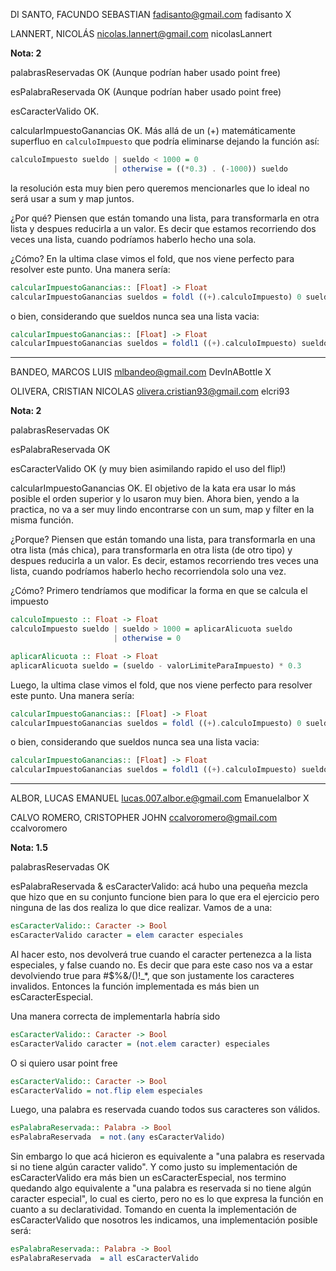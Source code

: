 DI SANTO, FACUNDO SEBASTIAN	fadisanto@gmail.com	fadisanto		X

LANNERT, NICOLÁS	nicolas.lannert@gmail.com	nicolasLannert

**Nota: 2** 

palabrasReservadas OK (Aunque podrían haber usado point free)

esPalabraReservada OK (Aunque podrían haber usado point free)

esCaracterValido OK. 

calcularImpuestoGanancias OK. Más allá de un (+) matemáticamente superfluo en `calculoImpuesto` que podría eliminarse dejando la función así:
```Haskell
calculoImpuesto sueldo | sueldo < 1000 = 0
                       | otherwise = ((*0.3) . (-1000)) sueldo
```

 la resolución esta muy bien pero queremos mencionarles que lo ideal no será usar a sum y map juntos.

¿Por qué? Piensen que están tomando una lista, para transformarla en otra lista y despues reducirla a un valor. 
Es decir que estamos recorriendo dos veces una lista, cuando podríamos haberlo hecho una sola. 

¿Cómo?
En la ultima clase vimos el fold, que nos viene perfecto para resolver este punto. Una manera sería:
```Haskell
calcularImpuestoGanancias:: [Float] -> Float
calcularImpuestoGanancias sueldos = foldl ((+).calculoImpuesto) 0 sueldos 
```
o bien, considerando que sueldos nunca sea una lista vacia:
```Haskell
calcularImpuestoGanancias:: [Float] -> Float
calcularImpuestoGanancias sueldos = foldl1 ((+).calculoImpuesto) sueldos 
```
---
BANDEO, MARCOS LUIS	mlbandeo@gmail.com	DevInABottle			X

OLIVERA, CRISTIAN NICOLAS	olivera.cristian93@gmail.com	elcri93

**Nota: 2**

palabrasReservadas OK 

esPalabraReservada OK 

esCaracterValido OK (y muy bien asimilando rapido el uso del flip!)

calcularImpuestoGanancias OK. El objetivo de la kata era usar lo más posible el orden superior y lo usaron muy bien.
Ahora bien, yendo a la practica, no va a ser muy lindo encontrarse con un sum, map y filter en la misma función.

¿Porque? Piensen que están tomando una lista, para transformarla en una otra lista (más chica), para transformarla en otra lista (de otro tipo) 
y despues reducirla a un valor. Es decir, estamos recorriendo tres veces una lista, cuando podríamos haberlo hecho recorriendola solo una vez.

¿Cómo?
Primero tendríamos que modificar la forma en que se calcula el impuesto
```Haskell
calculoImpuesto :: Float -> Float
calculoImpuesto sueldo | sueldo > 1000 = aplicarAlicuota sueldo
                       | otherwise = 0

aplicarAlicuota :: Float -> Float
aplicarAlicuota sueldo = (sueldo - valorLimiteParaImpuesto) * 0.3
```
Luego, la ultima clase vimos el fold, que nos viene perfecto para resolver este punto. Una manera sería:
```Haskell
calcularImpuestoGanancias:: [Float] -> Float
calcularImpuestoGanancias sueldos = foldl ((+).calculoImpuesto) 0 sueldos 
```
o bien, considerando que sueldos nunca sea una lista vacia:
```Haskell
calcularImpuestoGanancias:: [Float] -> Float
calcularImpuestoGanancias sueldos = foldl1 ((+).calculoImpuesto) sueldos 
```
---

ALBOR, LUCAS EMANUEL	lucas.007.albor.e@gmail.com	Emanuelalbor		X

CALVO ROMERO, CRISTOPHER JOHN	ccalvoromero@gmail.com	ccalvoromero

**Nota: 1.5**

palabrasReservadas OK

esPalabraReservada & esCaracterValido: acá hubo una pequeña mezcla que hizo que en su conjunto funcione bien para lo que era el ejercicio
pero ninguna de las dos realiza lo que dice realizar. Vamos de a una:
```Haskell
esCaracterValido:: Caracter -> Bool
esCaracterValido caracter = elem caracter especiales
```
Al hacer esto, nos devolverá true cuando el caracter pertenezca a la lista especiales, y false cuando no. Es decir que para este caso nos va a estar devolviendo true para #$%&/()!_*, que son justamente los caracteres invalidos.
Entonces la función implementada es más bien un esCaracterEspecial.

Una manera correcta de implementarla habría sido
```Haskell
esCaracterValido:: Caracter -> Bool
esCaracterValido caracter = (not.elem caracter) especiales
```
O si quiero usar point free
```Haskell
esCaracterValido:: Caracter -> Bool
esCaracterValido = not.flip elem especiales
```
Luego, una palabra es reservada cuando todos sus caracteres son válidos.
```Haskell
esPalabraReservada:: Palabra -> Bool
esPalabraReservada  = not.(any esCaracterValido)
```
Sin embargo lo que acá hicieron es equivalente a "una palabra es reservada si no tiene algún caracter valido". Y como justo su implementación de esCaracterValido era más bien un esCaracterEspecial, nos termino quedando algo equivalente a "una palabra es reservada si no tiene algún caracter especial", lo cual es cierto, pero no es lo que expresa la función en cuanto a su declaratividad.
Tomando en cuenta la implementación de esCaracterValido que nosotros les indicamos, una implementación posible será:
```Haskell
esPalabraReservada:: Palabra -> Bool
esPalabraReservada  = all esCaracterValido
```




